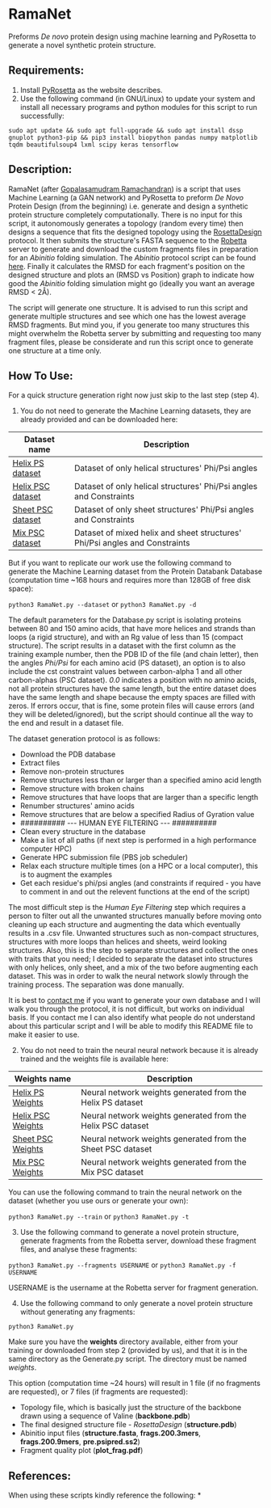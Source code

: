# RamaNet
Preforms *De novo* protein design using machine learning and PyRosetta to generate a novel synthetic protein structure.

## Requirements:
1. Install [PyRosetta](http://www.pyrosetta.org) as the website describes.
2. Use the following command (in GNU/Linux) to update your system and install all necessary programs and python modules for this script to run successfully:

`sudo apt update && sudo apt full-upgrade && sudo apt install dssp gnuplot python3-pip && pip3 install biopython pandas numpy matplotlib tqdm beautifulsoup4 lxml scipy keras tensorflow`

## Description:
RamaNet (after [Gopalasamudram Ramachandran](https://en.wikipedia.org/wiki/G._N._Ramachandran)) is a script that uses Machine Learning (a GAN network) and PyRosetta to preform *De Novo* Protein Design (from the beginning) i.e. generate and design a synthetic protein structure completely computationally. There is no input for this script, it autonomously generates a topology (random every time) then designs a sequence that fits the designed topology using the [RosettaDesign](https://github.com/sarisabban/rosettadesign) protocol. It then submits the structure's FASTA sequence to the [Robetta](http://www.robetta.org/) server to generate and download the custom fragments files in preparation for an *Abinitio* folding simulation. The *Abinitio* protocol script can be found [here](https://github.com/sarisabban/RosettaAbinitio). Finally it calculates the RMSD for each fragment's position on the designed structure and plots an (RMSD vs Position) graph to indicate how good the *Abinitio* folding simulation might go (ideally you want an average RMSD < 2Å).

The script will generate one structure. It is advised to run this script and generate multiple structures and see which one has the lowest average RMSD fragments. But mind you, if you generate too many structures this might overwhelm the Robetta server by submitting and requesting too many fragment files, please be considerate and run this script once to generate one structure at a time only.

## How To Use:
For a quick structure generation right now just skip to the last step (step 4).

1. You do not need to generate the Machine Learning datasets, they are already provided and can be downloaded here:

| Dataset name                                                                        | Description                                                                |
|-------------------------------------------------------------------------------------|----------------------------------------------------------------------------|
|[Helix PS dataset](https://www.dropbox.com/s/wdi7dxmshgwexuk/PS_Helix_500.csv?dl=0)  | Dataset of only helical structures' Phi/Psi angles                         |
|[Helix PSC dataset](https://www.dropbox.com/s/3mg6edh933uhzu8/PSC_Helix_500.csv?dl=0)| Dataset of only helical structures' Phi/Psi angles and Constraints         |
|[Sheet PSC dataset](https://www.dropbox.com/s/ws1zelxl2jm1n3j/PSC_Sheet_500.csv?dl=0)| Dataset of only sheet structures' Phi/Psi angles and Constraints           |
|[Mix PSC dataset](https://www.dropbox.com/s/qz35dsgvs91wsjz/PSC_Mix_500.csv?dl=0)    | Dataset of mixed helix and sheet structures' Phi/Psi angles and Constraints|

But if you want to replicate our work use the following command to generate the Machine Learning dataset from the Protein Databank Database (computation time ~168 hours and requires more than 128GB of free disk space):

`python3 RamaNet.py --dataset` or `python3 RamaNet.py -d`

The default parameters for the Database.py script is isolating proteins between 80 and 150 amino acids, that have more helices and strands than loops (a rigid structure), and with an Rg value of less than 15 (compact structure). The script results in a dataset with the first column as the training example number, then the PDB ID of the file (and chain letter), then the angles *Phi/Psi* for each amino acid (PS dataset), an option is to also include the cst constraint values between carbon-alpha 1 and all other carbon-alphas (PSC dataset). *0.0* indicates a position with no amino acids, not all protein structures have the same length, but the entire dataset does have the same length and shape because the empty spaces are filled with zeros. If errors occur, that is fine, some protein files will cause errors (and they will be deleted/ignored), but the script should continue all the way to the end and result in a dataset file. 

The dataset generation protocol is as follows:
* Download the PDB database
* Extract files
* Remove non-protein structures
* Remove structures less than or larger than a specified amino acid length
* Remove structure with broken chains
* Remove structures that have loops that are larger than a specific length
* Renumber structures' amino acids
* Remove structures that are below a specified Radius of Gyration value
* ########## --- HUMAN EYE FILTERING --- ##########
* Clean every structure in the database
* Make a list of all paths (if next step is performed in a high performance computer HPC)
* Generate HPC submission file (PBS job scheduler)
* Relax each structure multiple times (on a HPC or a local computer), this is to augment the examples
* Get each residue's phi/psi angles (and constraints if required - you have to comment in and out the relevent functions at the end of the script)

The most difficult step is the *Human Eye Filtering* step which requires a person to filter out all the unwanted structures manually before moving onto cleaning up each structure and augmenting the data which eventually results in a .csv file. Unwanted structures such as non-compact structures, structures with more loops than helices and sheets, weird looking structures. Also, this is the step to separate structures and collect the ones with traits that you need; I decided to separate the dataset into structures with only helices, only sheet, and a mix of the two before augmenting each dataset. This was in order to walk the neural network slowly through the training process. The separation was done manually.

It is best to [contact me](mailto:sari.sabban@gmail.com) if you want to generate your own database and I will walk you through the protocol, it is not difficult, but works on individual basis. If you contact me I can also identify what people do not understand about this particular script and I will be able to modify this README file to make it easier to use.

2. You do not need to train the neural neural network because it is already trained and the weights file is available here:

| Weights name                                                                          | Description                                                |
|---------------------------------------------------------------------------------------|------------------------------------------------------------|
|[Helix PS Weights](https://www.dropbox.com/s/ojv1ugryj4tqpnm/PS_Helix_Weights.zip?dl=0)| Neural network weights generated from the Helix PS dataset |
|[Helix PSC Weights]()                                                                  | Neural network weights generated from the Helix PSC dataset|
|[Sheet PSC Weights]()                                                                  | Neural network weights generated from the Sheet PSC dataset|
|[Mix PSC Weights]()                                                                    | Neural network weights generated from the Mix PSC dataset  |

You can use the following command to train the neural network on the dataset (whether you use ours or generate your own):

`python3 RamaNet.py --train` or `python3 RamaNet.py -t`

3. Use the following command to generate a novel protein structure, generate fragments from the Robetta server, download these fragment files, and analyse these fragments:

`python3 RamaNet.py --fragments USERNAME` or `python3 RamaNet.py -f USERNAME`

USERNAME is the username at the Robetta server for fragment generation.

4. Use the following command to only generate a novel protein structure without generating any fragments:

`python3 RamaNet.py`

Make sure you have the **weights** directory available, either from your training or downloaded from step 2 (provided by us), and that it is in the same directory as the Generate.py script. The directory must be named *weights*.

This option (computation time ~24 hours) will result in 1 file (if no fragments are requested), or 7 files (if fragments are requested):
* Topology file, which is basically just the structure of the backbone drawn using a sequence of Valine (**backbone.pdb**)
* The final designed structure file - *RosettaDesign* (**structure.pdb**)
* Abinitio input files (**structure.fasta**, **frags.200.3mers**, **frags.200.9mers**, **pre.psipred.ss2**)
* Fragment quality plot (**plot_frag.pdf**)

## References:
When using these scripts kindly reference the following:
* 
